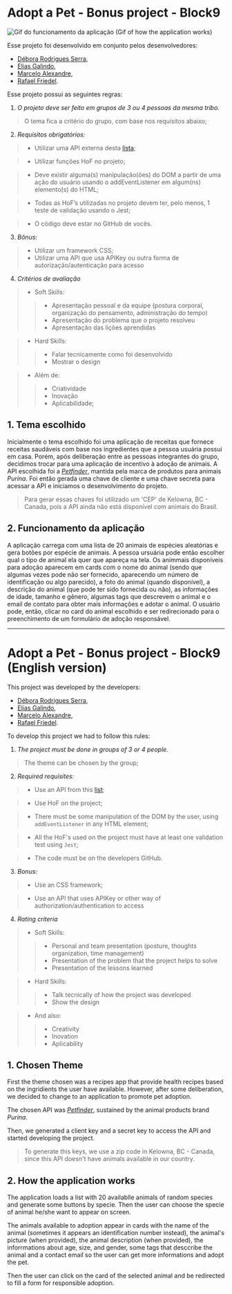 # Adopt a Pet - Bonus project - Block9

![Gif do funcionamento da aplicação (Gif of how the application works)](https://github.com/DeboraSerra/Recipe-app-bonus-project-block9/blob/main/midia/Bonus-project-adopt-a-pet.gif)

Esse projeto foi desenvolvido em conjunto pelos desenvolvedores:
* [Débora Rodrigues Serra](https://github.com/DeboraSerra/Trybe-exercicios),
* [Elias Galindo](https://github.com/EliasGalindo0/trybe-exercicios),
* [Marcelo Alexandre](https://github.com/marceloalexandredacunhasimao/trybe-exercicios),
* [Rafael Friedel](https://github.com/Rafael-Friedel/Trybe-Exercises).

Esse projeto possui as seguintes regras:

1. *O projeto deve ser feito em grupos de 3 ou 4 pessoas da mesma tribo.*

> O tema fica a critério do grupo, com base nos requisitos abaixo;

2. *Requisitos obrigatórios:*

>* Utilizar uma API externa desta [lista](https://github.com/public-apis/public-apis);

>* Utilizar funções HoF no projeto;

>* Deve existir alguma(s) manipulação(ões) do DOM a partir de uma ação do usuário usando o addEventListener em algum(ns) elemento(s) do HTML;

>* Todas as HoF’s utilizadas no projeto devem ter, pelo menos, 1 teste de validação usando o Jest;

>* O código deve estar no GitHub de vocês.

3. *Bônus:*

>* Utilizar um framework CSS;
>* Utilizar uma API que usa APIKey ou outra forma de autorização/autenticação para acesso

4. *Critérios de avaliação*

>* Soft Skills:
>>* Apresentação pessoal e da equipe (postura corporal, organização do pensamento, administração do tempo)
>>* Apresentação do problema que o projeto resolveu
>>* Apresentação das lições aprendidas

>* Hard Skills:
>>* Falar tecnicamente como foi desenvolvido
>>* Mostrar o design

>* Além de:
>>* Criatividade
>>* Inovação
>>* Aplicabilidade;

## 1. Tema escolhido

Inicialmente o tema escolhido foi uma aplicação de receitas que fornece receitas saudáveis com base nos ingredientes que a pessoa usuária possui em casa. Porém, após deliberação entre as pessoas integrantes do grupo, decidimos trocar para uma aplicação de incentivo à adoção de animais.
A API escolhida foi a _[Petfinder](https://www.petfinder.com/developers/)_, mantida pela marca de produtos para animais _Purina_.
Foi então gerada uma chave de cliente e uma chave secreta para acessar a API e iniciamos o desenvolvimento do projeto.

> Para gerar essas chaves foi utilizado um 'CEP' de Kelowna, BC - Canada, pois a API ainda não está disponível com animais do Brasil.

## 2. Funcionamento da aplicação

A aplicação carrega com uma lista de 20 animais de espécies aleatórias e gera botões por espécie de animais. A pessoa ursuária pode então escolher qual o tipo de animal ela quer que apareça na tela.
Os animmais disponíveis para adoção aparecem em cards com o nome do animal (sendo que algumas vezes pode não ser fornecido, aparecendo um número de identificação ou algo parecido), a foto do animal (quando disponível), a descrição do animal (que pode ter sido fornecida ou não), as informações de idade, tamanho e gênero, algumas tags que descrevem o animal e o email de contato para obter mais informações e adotar o animal.
O usuário pode, então, clicar no card do animal escolhido e ser redirecionado para o preenchimento de um formulário de adoção responsável.

______________________________________________________________________________________________________

# Adopt a Pet - Bonus project - Block9 (English version)

This project was developed by the developers:
* [Débora Rodrigues Serra](https://github.com/DeboraSerra/Trybe-exercicios),
* [Elias Galindo](https://github.com/EliasGalindo0/trybe-exercicios),
* [Marcelo Alexandre](https://github.com/marceloalexandredacunhasimao/trybe-exercicios),
* [Rafael Friedel](https://github.com/Rafael-Friedel/Trybe-Exercises).

To develop this project we had to follow this rules:

1. *The project must be done in groups of 3 or 4 people.*

> The theme can be chosen by the group;

2. *Required requisites:*

>* Use an API from this [list](https://github.com/public-apis/public-apis);

>* Use HoF on the project;

>* There must be some manipulation of the DOM by the user, using `addEventListener` in any HTML element;

>* All the HoF's used on the project must have at least one validation test using `Jest`;

>* The code must be on the developers GitHub.

3. *Bonus:*

>* Use an CSS framework;

>* Use an API that uses APIKey or other way of authorization/authentication to access

4. *Rating criteria*

>* Soft Skills:
>>* Personal and team presentation (posture, thoughts organization, time management)
>>* Presentation of the problem that the project helps to solve
>>* Presentation of the lessons learned

>* Hard Skills:
>>* Talk tecnically of how the project was developed
>>* Show the design

>* And also:
>>* Creativity
>>* Inovation
>>* Aplicability

## 1. Chosen Theme

First the theme chosen was a recipes app that provide health recipes based on the ingridients the user have available. However, after some deliberation, we decided to change to an application to promote pet adoption.

The chosen API was _[Petfinder](https://www.petfinder.com/developers/)_, sustained by the animal products brand _Purina_.

Then, we generated a client key and a secret key to access the API and started developing the project.

> To generate this keys, we use a zip code in Kelowna, BC - Canada, since this API doesn't have animals available in our country.

## 2. How the application works

The application loads a list with 20 availablle animals of random species and generate some buttons by specie. Then the user can choose the specie of animal he/she want to appear on screen.

The animals available to adoption appear in cards with the name of the animal (sometimes it appears an identification number instead), the animal's picture (when provided), the animal description (when provided), the inforrmations about age, size, and gender, some tags that desccribe the animal and a contact email so the user can get more informations and adopt the pet.

Then the user can click on the card of the selected animal and be redirected to fill a form for responsible adoption.

